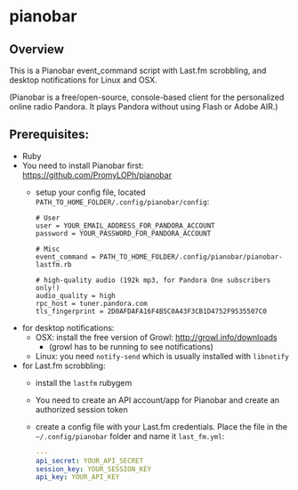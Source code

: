 pianobar
========

## Overview

This is a Pianobar event_command script with Last.fm scrobbling, and desktop notifications for Linux and OSX.

(Pianobar is a free/open-source, console-based client for the personalized online radio Pandora.  It plays Pandora without using Flash or Adobe AIR.)

## Prerequisites:
* Ruby
* You need to install Pianobar first: https://github.com/PromyLOPh/pianobar
  * setup your config file, located `PATH_TO_HOME_FOLDER/.config/pianobar/config`:

      ```
      # User
      user = YOUR_EMAIL_ADDRESS_FOR_PANDORA_ACCOUNT
      password = YOUR_PASSWORD_FOR_PANDORA_ACCOUNT

      # Misc
      event_command = PATH_TO_HOME_FOLDER/.config/pianobar/pianobar-lastfm.rb

      # high-quality audio (192k mp3, for Pandora One subscribers only!)
      audio_quality = high
      rpc_host = tuner.pandora.com
      tls_fingerprint = 2D0AFDAFA16F4B5C0A43F3CB1D4752F9535507C0
      ```
* for desktop notifications:
  * OSX: install the free version of Growl: http://growl.info/downloads
     * (growl has to be running to see notifications)
  * Linux: you need `notify-send` which is usually installed with `libnotify`
* for Last.fm scrobbling:
  * install the `lastfm` rubygem
  * You need to create an API account/app for Pianobar and create an authorized session token
  * create a config file with your Last.fm credentials.  Place the file in the `~/.config/pianobar` folder and name it `last_fm.yml`:

      ```yaml
      --- 
      api_secret: YOUR_API_SECRET
      session_key: YOUR_SESSION_KEY
      api_key: YOUR_API_KEY
      ```
